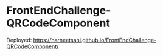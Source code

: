 # FrontEndChallenge-QRCodeComponent

Deployed: https://harneetsahi.github.io/FrontEndChallenge-QRCodeComponent/
